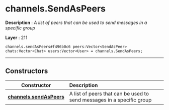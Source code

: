 # channels.SendAsPeers

**Description** : *A list of peers that can be used to send messages in a specific group*

**Layer** : 211

```tl
channels.sendAsPeers#f496b0c6 peers:Vector<SendAsPeer> chats:Vector<Chat> users:Vector<User> = channels.SendAsPeers;
```

---

## Constructors

| Constructor | Description |
| :---: | :--- |
| [**channels.sendAsPeers**](constructor/channels.sendAsPeers) | A list of peers that can be used to send messages in a specific group |